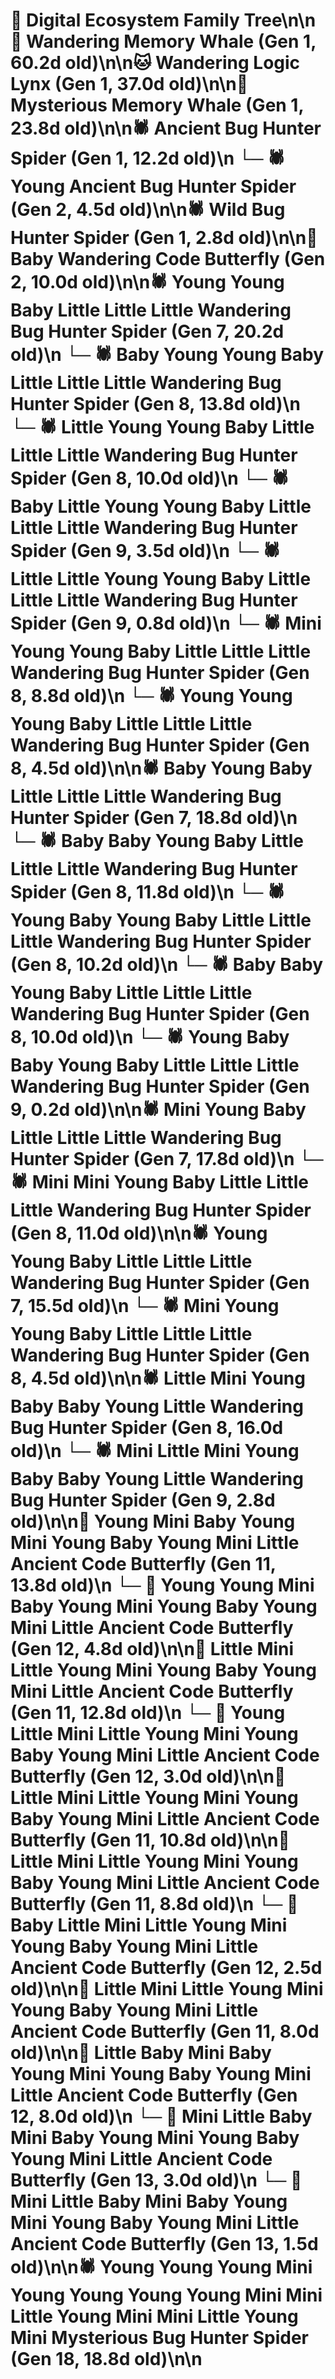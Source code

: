 # 🌳 Digital Ecosystem Family Tree\n\n🐋 Wandering Memory Whale (Gen 1, 60.2d old)\n\n🐱 Wandering Logic Lynx (Gen 1, 37.0d old)\n\n🐋 Mysterious Memory Whale (Gen 1, 23.8d old)\n\n🕷️ Ancient Bug Hunter Spider (Gen 1, 12.2d old)\n  └─ 🕷️ Young Ancient Bug Hunter Spider (Gen 2, 4.5d old)\n\n🕷️ Wild Bug Hunter Spider (Gen 1, 2.8d old)\n\n🦋 Baby Wandering Code Butterfly (Gen 2, 10.0d old)\n\n🕷️ Young Young Baby Little Little Little Wandering Bug Hunter Spider (Gen 7, 20.2d old)\n  └─ 🕷️ Baby Young Young Baby Little Little Little Wandering Bug Hunter Spider (Gen 8, 13.8d old)\n  └─ 🕷️ Little Young Young Baby Little Little Little Wandering Bug Hunter Spider (Gen 8, 10.0d old)\n    └─ 🕷️ Baby Little Young Young Baby Little Little Little Wandering Bug Hunter Spider (Gen 9, 3.5d old)\n    └─ 🕷️ Little Little Young Young Baby Little Little Little Wandering Bug Hunter Spider (Gen 9, 0.8d old)\n  └─ 🕷️ Mini Young Young Baby Little Little Little Wandering Bug Hunter Spider (Gen 8, 8.8d old)\n  └─ 🕷️ Young Young Young Baby Little Little Little Wandering Bug Hunter Spider (Gen 8, 4.5d old)\n\n🕷️ Baby Young Baby Little Little Little Wandering Bug Hunter Spider (Gen 7, 18.8d old)\n  └─ 🕷️ Baby Baby Young Baby Little Little Little Wandering Bug Hunter Spider (Gen 8, 11.8d old)\n  └─ 🕷️ Young Baby Young Baby Little Little Little Wandering Bug Hunter Spider (Gen 8, 10.2d old)\n  └─ 🕷️ Baby Baby Young Baby Little Little Little Wandering Bug Hunter Spider (Gen 8, 10.0d old)\n    └─ 🕷️ Young Baby Baby Young Baby Little Little Little Wandering Bug Hunter Spider (Gen 9, 0.2d old)\n\n🕷️ Mini Young Baby Little Little Little Wandering Bug Hunter Spider (Gen 7, 17.8d old)\n  └─ 🕷️ Mini Mini Young Baby Little Little Little Wandering Bug Hunter Spider (Gen 8, 11.0d old)\n\n🕷️ Young Young Baby Little Little Little Wandering Bug Hunter Spider (Gen 7, 15.5d old)\n  └─ 🕷️ Mini Young Young Baby Little Little Little Wandering Bug Hunter Spider (Gen 8, 4.5d old)\n\n🕷️ Little Mini Young Baby Baby Young Little Wandering Bug Hunter Spider (Gen 8, 16.0d old)\n  └─ 🕷️ Mini Little Mini Young Baby Baby Young Little Wandering Bug Hunter Spider (Gen 9, 2.8d old)\n\n🦋 Young Mini Baby Young Mini Young Baby Young Mini Little Ancient Code Butterfly (Gen 11, 13.8d old)\n  └─ 🦋 Young Young Mini Baby Young Mini Young Baby Young Mini Little Ancient Code Butterfly (Gen 12, 4.8d old)\n\n🦋 Little Mini Little Young Mini Young Baby Young Mini Little Ancient Code Butterfly (Gen 11, 12.8d old)\n  └─ 🦋 Young Little Mini Little Young Mini Young Baby Young Mini Little Ancient Code Butterfly (Gen 12, 3.0d old)\n\n🦋 Little Mini Little Young Mini Young Baby Young Mini Little Ancient Code Butterfly (Gen 11, 10.8d old)\n\n🦋 Little Mini Little Young Mini Young Baby Young Mini Little Ancient Code Butterfly (Gen 11, 8.8d old)\n  └─ 🦋 Baby Little Mini Little Young Mini Young Baby Young Mini Little Ancient Code Butterfly (Gen 12, 2.5d old)\n\n🦋 Little Mini Little Young Mini Young Baby Young Mini Little Ancient Code Butterfly (Gen 11, 8.0d old)\n\n🦋 Little Baby Mini Baby Young Mini Young Baby Young Mini Little Ancient Code Butterfly (Gen 12, 8.0d old)\n  └─ 🦋 Mini Little Baby Mini Baby Young Mini Young Baby Young Mini Little Ancient Code Butterfly (Gen 13, 3.0d old)\n  └─ 🦋 Mini Little Baby Mini Baby Young Mini Young Baby Young Mini Little Ancient Code Butterfly (Gen 13, 1.5d old)\n\n🕷️ Young Young Young Mini Young Young Young Young Mini Mini Little Young Mini Mini Little Young Mini Mysterious Bug Hunter Spider (Gen 18, 18.8d old)\n\n